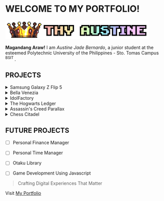 # WELCOME TO MY PORTFOLIO!
![THY AUSTINE](img/brand.png)

**Magandang Araw!** I am _Austine Jade Bernardo_, a junior student at the esteemed Polytechnic University of the Philippines - Sto. Tomas Campus <sup> BSIT </sup>.

## PROJECTS
<details>
<summary>Samsung Galaxy Z Flip 5</summary>
</details>

<details>
<summary>Bella Venezia</summary>
</details>

<details>
<summary>IdolFactory</summary>
</details>

<details>
<summary>The Hogwarts Ledger</summary>
</details>

<details>
<summary>Assassin's Creed Parallax</summary>
</details>

<details>
<summary>Chess Citadel</summary>
</details>

## FUTURE PROJECTS
- [ ] Personal Finance Manager
- [ ] Personal Time Manager
- [ ] Otaku Library
- [ ] Game Development Using Javascript


<!--- This is a comment --->
> Crafting Digital Experiences That Matter

Visit [My Portfolio](https://ajbernardo.github.io/)

<!-- ```javascript
//Assigning values to variable
const name = "Austine Jade Bernardo";
console.log(name);
``` -->